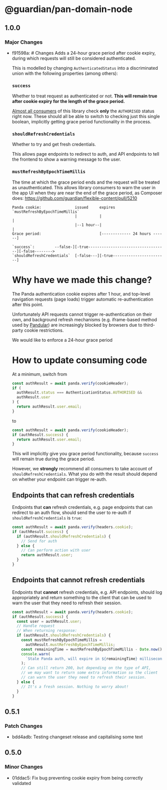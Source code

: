 # @guardian/pan-domain-node

## 1.0.0

### Major Changes

- f91598a: # Changes
  Adds a 24-hour grace period after cookie expiry, during which requests will still be considered authenticated.

  This is modelled by changing `AuthenticatedStatus` into a discriminated union with the following properties (among others):

  ### `success`

  Whether to treat request as authenticated or not. **This will remain true after cookie expiry for the length of the grace period.**

  [Almost all consumers](https://docs.google.com/spreadsheets/d/19XABaP9ua935TYJARkL8tstnizL69gIJ9av8C3UQBYw/edit?gid=0#gid=0) of this library check **only** the `AUTHORISED` status right now. These should all be able to switch to checking just this single boolean, implicitly getting grace period functionality in the process.

  ### `shouldRefreshCredentials`

  Whether to try and get fresh credentials.

  This allows page endpoints to redirect to auth, and API endpoints to tell the frontend to show a warning message to the user.

  ### `mustRefreshByEpochTimeMillis`

  The time at which the grace period ends and the request will be treated as unauthenticated. This allows library consumers to warn the user in the app UI when they are near the end of the grace period, as Composer does: https://github.com/guardian/flexible-content/pull/5210

  ```
  Panda cookie:               issued     expires                       `mustRefreshByEpochTimeMillis`
                              |          |                             |
                              |--1 hour--|                             |
  Grace period:                          [------------- 24 hours ------]

  `success`:         --false-][-true-----------------------------------][-false-------->
  `shouldRefreshCredentials`  [-false---][-true------------------------]
  ```

  # Why have we made this change?

  The Panda authentication cookie expires after 1 hour, and top-level navigation requests (page loads) trigger automatic re-authentication after this point.

  Unfortunately API requests cannot trigger re-authentication on their own, and background refresh mechanisms (e.g. iframe-based method used by [Pandular](https://github.com/guardian/pandular)) are increasingly blocked by browsers due to third-party cookie restrictions.

  We would like to enforce a 24-hour grace period

  # How to update consuming code

  At a minimum, switch from

  ```typescript
  const authResult = await panda.verify(cookieHeader);
  if (
    authResult.status === AuthenticationStatus.AUTHORISED &&
    authResult.user
  ) {
    return authResult.user.email;
  }
  ```

  to

  ```typescript
  const authResult = await panda.verify(cookieHeader);
  if (authResult.success) {
    return authResult.user.email;
  }
  ```

  This will implicitly give you grace period functionality, because `success` will remain true during the grace period.

  However, we **strongly** recommend all consumers to take account of `shouldRefreshCredentials`. What you do with the result should depend on whether your endpoint can trigger re-auth.

  ## Endpoints that can refresh credentials

  Endpoints that **can** refresh credentials, e.g. page endpoints that can redirect to an auth flow, should send the user to re-auth if `shouldRefreshCredentials` is `true`:

  ```typescript
  const authResult = await panda.verify(headers.cookie);
  if (authResult.success) {
    if (authResult.shouldRefreshCredentials) {
      // Send for auth
    } else {
      // Can perform action with user
      return authResult.user;
    }
  }
  ```

  ## Endpoints that cannot refresh credentials

  Endpoints that **cannot** refresh credentials, e.g. API endpoints, should log appropriately and return something to the client that can be used to warn the user that they need to refresh their session.

  ```typescript
  const authResult = await panda.verify(headers.cookie);
  if (authResult.success) {
    const user = authResult.user;
    // Handle request
    // When returning response:
    if (authResult.shouldRefreshCredentials) {
      const mustRefreshByEpochTimeMillis =
        authResult.mustRefreshByEpochTimeMillis;
      const remainingTime = mustRefreshByEpochTimeMillis - Date.now();
      console.warn(
        `Stale Panda auth, will expire in ${remainingTime} milliseconds`
      );
      // Can still return 200, but depending on the type of API,
      // we may want to return some extra information so the client
      // can warn the user they need to refresh their session.
    } else {
      // It's a fresh session. Nothing to worry about!
    }
  }
  ```

## 0.5.1

### Patch Changes

- bdd4adb: Testing changeset release and capitalising some text

## 0.5.0

### Minor Changes

- 01ddac5: Fix bug preventing cookie expiry from being correctly validated
